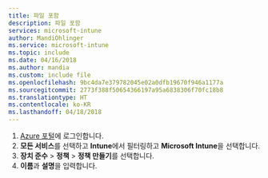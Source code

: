 ```yaml
---
title: 파일 포함
description: 파일 포함
services: microsoft-intune
author: MandiOhlinger
ms.service: microsoft-intune
ms.topic: include
ms.date: 04/16/2018
ms.author: mandia
ms.custom: include file
ms.openlocfilehash: 9bc4da7e379782045e02a0dfb19670f946a1177a
ms.sourcegitcommit: 2773f388f50654366197a95a6838306f70fc18b8
ms.translationtype: HT
ms.contentlocale: ko-KR
ms.lasthandoff: 04/18/2018
---
```

1. [Azure 포털](https://portal.azure.com)에 로그인합니다.
2. **모든 서비스**를 선택하고 **Intune**에서 필터링하고 **Microsoft Intune**을 선택합니다.
3. **장치 준수** > **정책** > **정책 만들기**를 선택합니다.
4. **이름**과 **설명**을 입력합니다.